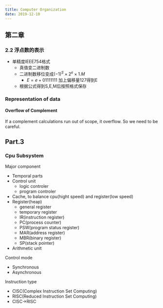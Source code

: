 ```yaml
---
title: Computer Organization
date: 2019-12-10
---
```


## 第二章

### 2.2 浮点数的表示

- 单精度IEEE754格式
    - 真值变二进制数
    - 二进制数移位变成$(-1)^S \times{2^e} \times {1.M}$
        - $E = e + 01111111$ 加上偏移量127得到E
    - 根据公式得到S,E,M后按照格式保存

### Representation of data

#### Overflow of Complement
If a complement calculations run out of scope, it overflow. So we need to be careful.


## Part.3

### Cpu Subsystem

Major component
- Temporal parts
- Control unit
    - logic controler
    - program controler
- Cache, to balance cpu(hight speed) and register(low speed)
- Register(heap)
    - general register
    - temporary register
    - IR(instruction register)
    - PC(process counter)
    - PSW(program status register)
    - MAR(address register)
    - MBR(binary register)
    - SP(stack pointer)
- Arithmetic unit

Control mode
- Synchronous
- Asynchronous

Instruction type
- CISC(Complex Instruction Set Computing)
- RISC(Reduced Instruction Set Computing)
- CISC-\>RISC



